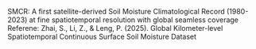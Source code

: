 SMCR: A first satellite-derived Soil Moisture Climatological Record (1980-2023) at fine spatiotemporal resolution with global seamless coverage
Referene:
Zhai, S., Li, Z., & Leng, P. (2025). Global Kilometer-level Spatiotemporal Continuous Surface Soil Moisture Dataset
